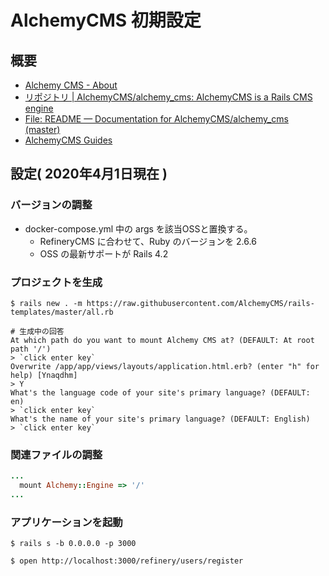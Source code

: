 # AlchemyCMS 初期設定
## 概要

- [Alchemy CMS \- About](https://alchemy-cms.com/about)
- [リポジトリ | AlchemyCMS/alchemy\_cms: AlchemyCMS is a Rails CMS engine](https://github.com/AlchemyCMS/alchemy_cms)
- [File: README — Documentation for AlchemyCMS/alchemy\_cms \(master\)](https://www.rubydoc.info/github/AlchemyCMS/alchemy_cms)
- [AlchemyCMS Guides](https://guides.alchemy-cms.com/)

## 設定( 2020年4月1日現在 )
### バージョンの調整
- docker-compose.yml 中の args を該当OSSと置換する。
  - RefineryCMS に合わせて、Ruby のバージョンを 2.6.6
  - OSS の最新サポートが Rails 4.2

### プロジェクトを生成

```bash:ash(コンテナ内)
$ rails new . -m https://raw.githubusercontent.com/AlchemyCMS/rails-templates/master/all.rb

# 生成中の回答
At which path do you want to mount Alchemy CMS at? (DEFAULT: At root path '/')
> `click enter key`
Overwrite /app/app/views/layouts/application.html.erb? (enter "h" for help) [Ynaqdhm]
> Y
What's the language code of your site's primary language? (DEFAULT: en)
> `click enter key`
What's the name of your site's primary language? (DEFAULT: English)
> `click enter key`
```


### 関連ファイルの調整

```ruby:routes.rb
...
  mount Alchemy::Engine => '/'
...
```

### アプリケーションを起動

```bash:ash
$ rails s -b 0.0.0.0 -p 3000

$ open http://localhost:3000/refinery/users/register
```

